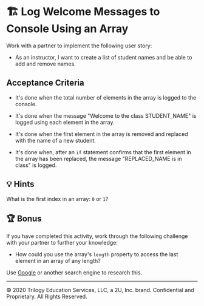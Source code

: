# 🏗 Log Welcome Messages to Console Using an Array

Work with a partner to implement the following user story:

* As an instructor, I want to create a list of student names and be able to add and remove names.

## Acceptance Criteria 

* It's done when the total number of elements in the array is logged to the console.  

* It's done when the message "Welcome to the class STUDENT_NAME" is logged using each element in the array. 

* It's done when the first element in the array is removed and replaced with the name of a new student.

* It's done when, after an `if` statement confirms that the first element in the array has been replaced, the message "REPLACED_NAME is in class" is logged.

## 💡 Hints

What is the first index in an array: `0` or `1`? 

## 🏆 Bonus

If you have completed this activity, work through the following challenge with your partner to further your knowledge:

* How could you use the array's `length` property to access the last element in an array of any length?

Use [Google](https://www.google.com) or another search engine to research this.

---

© 2020 Trilogy Education Services, LLC, a 2U, Inc. brand. Confidential and Proprietary. All Rights Reserved.
